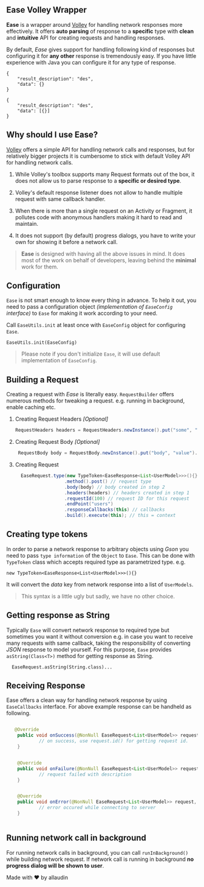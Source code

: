 ## Ease Volley Wrapper

**Ease** is a wrapper around [Volley](https://github.com/google/volley) for handling network 
responses more effectively. It offers **auto parsing** of response to a **specific** type with **clean**
and **intuitive** API for creating requests and handling responses.

By default, _Ease_ gives support for handling following kind of responses but configuring it 
for **any other** response is tremendously easy. If you have little experience with Java you can configure
 it for any type of response.

    {
 	    "result_description": "des",
 	    "data": {}
    }
                 
    {
  	    "result_description": "des",
  	    "data": [{}]
    }

## Why should I use Ease?

[Volley](https://github.com/google/volley) offers a simple API for handling network calls and responses, 
but for relatively bigger projects it is cumbersome to stick with default Volley API for handling 
network calls.

1. While Volley's toolbox supports many Request formats out of the box, it does not allow us to parse response 
to a **specific or desired type**. 

2. Volley's default response listener does not allow to handle multiple request with same callback handler.

3. When there is more than a single request on an Activity or Fragment, it pollutes code with anonymous 
handlers making it hard to read and maintain.

4. It does not support (by default) progress dialogs, you have to write your own for showing it before a 
network call.




> **Ease** is designed with having all the above issues in mind. It does most of the work on behalf of 
> developers, leaving behind the **minimal** work for them.

## Configuration

`Ease` is not smart enough to know every thing in advance. To help it out, you need to pass a configuration 
object *(implementation of `EaseConfig` interface)* to `Ease` for making it work according to your need.

Call `EaseUtils.init` at least once with `EaseConfig` object for configuring `Ease`.

    EaseUtils.init(EaseConfig)
    
        
> Please note if you don't initialize `Ease`, it will use default implementation of `EaseConfig`.        
    

## Building a Request

Creating a request with *Ease* is literally easy. `RequestBuilder` offers numerous methods for 
tweaking a request. e.g. running in background, enable caching etc.

  1. Creating Request Headers *[Optional]*
  
      ```java
      RequestHeaders headers = RequestHeaders.newInstance().put("some", "value").put("key", "va");
      ```
  2. Creating Request Body *[Optional]*   
  
      ```java
       RequestBody body = RequestBody.newInstance().put("body", "value").put("other", "val");
      ```
  
  3. Creating Request
  
  
      ```java
        EaseRequest.type(new TypeToken<EaseResponse<List<UserModel>>>(){}) // type token discussed below
                        .method().post() // request type
                        .body(body) // body created in step 2
                        .headers(headers) // headers created in step 1
                        .requestId(100) // request ID for this request
                        .endPoint("users") 
                        .responseCallbacks(this) // callbacks
                        .build().execute(this); // this = context
      ```

## Creating type tokens

In order to parse a network response to arbitrary objects using *Gson* you need to pass `type information` of the `Object`
to `Ease`. This can be done with `TypeToken` class which accepts required type as parametrized type. e.g.

    new TypeToken<EaseResponse<List<UserModel>>>(){}

It will convert the *data* key from network response into a list of `UserModels`.

> This syntax is a little ugly but sadly, we have no other choice.

## Getting response as String

Typically `Ease` will convert network response to required type but sometimes you want it without conversion e.g. in case 
you want to receive many requests with same callback, taking the responsibility of converting *JSON* response
to model yourself. For this purpose, `Ease` provides `asString(Class<T>)` method for getting response as String.

      EaseRequest.asString(String.class)...

## Receiving Response

Ease offers a clean way for handling network response by using `EaseCallbacks` interface. For 
above example response can be handheld as following.

```java

   @Override
    public void onSuccess(@NonNull EaseRequest<List<UserModel>> request, @NonNull String description, @Nullable List<UserModel> data) {
            // on success, use request.id() for getting request id.
    }


    @Override
    public void onFailure(@NonNull EaseRequest<List<UserModel>> request, @NonNull String description) {
            // request failed with description
    }


    @Override
    public void onError(@NonNull EaseRequest<List<UserModel>> request, @NonNull EaseException e) {
            // error occured while connecting to server
    }
    
```


## Running network call in background

For running network calls in background, you can call `runInBackground()` while building network request. If 
network call is running in background **no progress dialog will be shown to user**.


Made with :heart: by allaudin